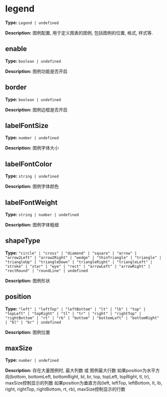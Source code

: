 # legend

**Type:** `Legend | undefined`

**Description:**
图例配置, 用于定义图表的图例, 包括图例的位置, 格式, 样式等.


## enable

**Type:** `boolean | undefined`

**Description:**
图例功能是否开启

## border

**Type:** `boolean | undefined`

**Description:**
图例边框是否开启

## labelFontSize

**Type:** `number | undefined`

**Description:**
图例字体大小

## labelFontColor

**Type:** `string | undefined`

**Description:**
图例字体颜色

## labelFontWeight

**Type:** `string | number | undefined`

**Description:**
图例字体粗细

## shapeType

**Type:** `"circle" | "cross" | "diamond" | "square" | "arrow" | "arrow2Left" | "arrow2Right" | "wedge" | "thinTriangle" | "triangle" | "triangleUp" | "triangleDown" | "triangleRight" | "triangleLeft" | "stroke" | "star" | "wye" | "rect" | "arrowLeft" | "arrowRight" | "rectRound" | "roundLine" | undefined`

**Description:**
图例形状

## position

**Type:** `"left" | "leftTop" | "leftBottom" | "lt" | "lb" | "top" | "topLeft" | "topRight" | "tl" | "tr" | "right" | "rightTop" | "rightBottom" | "rt" | "rb" | "bottom" | "bottomLeft" | "bottomRight" | "bl" | "br" | undefined`

**Description:**
图例位置

## maxSize

**Type:** `number | undefined`

**Description:**
存在大量图例时, 最大列数 或 图例最大行数
  如果position为水平方向(bottom, bottomLeft, bottomRight, bl, br, top, topLeft, topRight, tl, tr), maxSize控制显示的列数
  如果position为垂直方向(left, leftTop, leftBottom, lt, lb, right, rightTop, rightBottom, rt, rb), maxSize控制显示的行数

